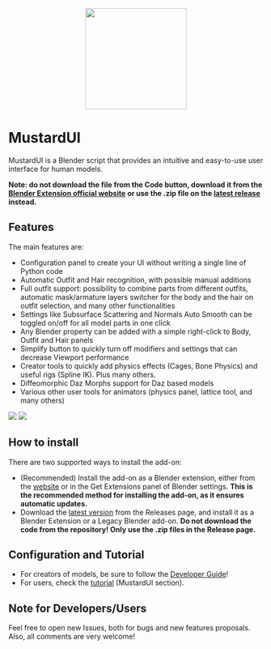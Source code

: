<p align="center">
  <img src="https://github.com/user-attachments/assets/066fa6fc-a872-4989-9c76-10b9c48f6722" width="200" />
</p>


# MustardUI

MustardUI is a Blender script that provides an intuitive and easy-to-use user interface for human models.

**Note: do not download the file from the Code button, download it from the [Blender Extension official website](https://extensions.blender.org/add-ons/mustardui/) or use the .zip file on the [latest release](https://github.com/Mustard2/MustardUI/releases/latest) instead.**

## Features

The main features are:

* Configuration panel to create your UI without writing a single line of Python code
* Automatic Outfit and Hair recognition, with possible manual additions
* Full outfit support: possibility to combine parts from different outfits, automatic mask/armature layers switcher for the body and the hair on outfit selection, and many other functionalities
* Settings like Subsurface Scattering and Normals Auto Smooth can be toggled on/off for all model parts in one click
* Any Blender property can be added with a simple right-click to Body, Outfit and Hair panels
* Simplify button to quickly turn off modifiers and settings that can decrease Viewport performance
* Creator tools to quickly add physics effects (Cages, Bone Physics) and useful rigs (Spline IK). Plus many others.
* Diffeomorphic Daz Morphs support for Daz based models
* Various other user tools for animators (physics panel, lattice tool, and many others)

![](https://i.ibb.co/2v8m743/Immagine-2022-11-26-011024.png)
![](https://i.ibb.co/z7gbkC9/Immagine-2022-11-26-011007.png)

## How to install

There are two supported ways to install the add-on:

- (Recommended) Install the add-on as a Blender extension, either from the [website](https://extensions.blender.org/add-ons/mustardui/) or in the Get Extensions panel of Blender settings. **This is the recommended method for installing the add-on, as it ensures automatic updates.**
- Download the [latest version](https://github.com/Mustard2/MustardUI/releases/latest) from the Releases page, and install it as a Blender Extension or a Legacy Blender add-on. **Do not download the code from the repository! Only use the .zip files in the Release page.**

## Configuration and Tutorial

- For creators of models, be sure to follow the [Developer Guide](https://github.com/Mustard2/MustardUI/wiki/Developer-Guide)!
- For users, check the [tutorial](https://mustard3d.eu/documentation/#mustardui-and-tools) (MustardUI section).

## Note for Developers/Users

Feel free to open new Issues, both for bugs and new features proposals. Also, all comments are very welcome!

